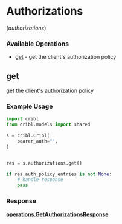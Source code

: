 # Authorizations
(*authorizations*)

### Available Operations

* [get](#get) - get the client's authorization policy

## get

get the client's authorization policy

### Example Usage

```python
import cribl
from cribl.models import shared

s = cribl.Cribl(
    bearer_auth="",
)


res = s.authorizations.get()

if res.auth_policy_entries is not None:
    # handle response
    pass
```


### Response

**[operations.GetAuthorizationsResponse](../../models/operations/getauthorizationsresponse.md)**

